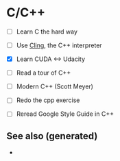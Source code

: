 # C/C++

-   [ ] Learn C the hard way
-   [ ] Use [Cling](https://root.cern.ch/cling), the C++ interpreter
-   [X] Learn CUDA <-> Udacity
-   [ ] Read a tour of C++
-   [ ] Modern C++ (Scott Meyer)
-   [ ] Redo the cpp exercise
-   [ ] Reread Google Style Guide in C++


## See also (generated)

-
